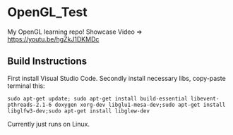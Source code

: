 # OpenGL_Test
My OpenGL learning repo!
Showcase Video => https://youtu.be/hgZkJ1DKMDc

## Build Instructions

First install Visual Studio Code.
Secondly install necessary libs, copy-paste terminal this:
    
`sudo apt-get update; sudo apt-get install build-essential libevent-pthreads-2.1-6 doxygen xorg-dev libglu1-mesa-dev;sudo apt-get install libglfw3-dev;sudo apt-get install libglew-dev`

Currently just runs on Linux.
